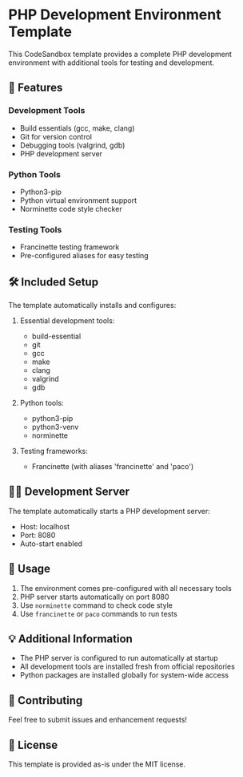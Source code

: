 # PHP Development Environment Template

This CodeSandbox template provides a complete PHP development environment with additional tools for testing and development.

## 🚀 Features

### Development Tools

- Build essentials (gcc, make, clang)
- Git for version control
- Debugging tools (valgrind, gdb)
- PHP development server

### Python Tools

- Python3-pip
- Python virtual environment support
- Norminette code style checker

### Testing Tools

- Francinette testing framework
- Pre-configured aliases for easy testing

## 🛠️ Included Setup

The template automatically installs and configures:

1. Essential development tools:

   - build-essential
   - git
   - gcc
   - make
   - clang
   - valgrind
   - gdb

2. Python tools:

   - python3-pip
   - python3-venv
   - norminette

3. Testing frameworks:
   - Francinette (with aliases 'francinette' and 'paco')

## 🏃‍♂️ Development Server

The template automatically starts a PHP development server:

- Host: localhost
- Port: 8080
- Auto-start enabled

## 🔧 Usage

1. The environment comes pre-configured with all necessary tools
2. PHP server starts automatically on port 8080
3. Use `norminette` command to check code style
4. Use `francinette` or `paco` commands to run tests

## 💡 Additional Information

- The PHP server is configured to run automatically at startup
- All development tools are installed fresh from official repositories
- Python packages are installed globally for system-wide access

## 🤝 Contributing

Feel free to submit issues and enhancement requests!

## 📝 License

This template is provided as-is under the MIT license.

